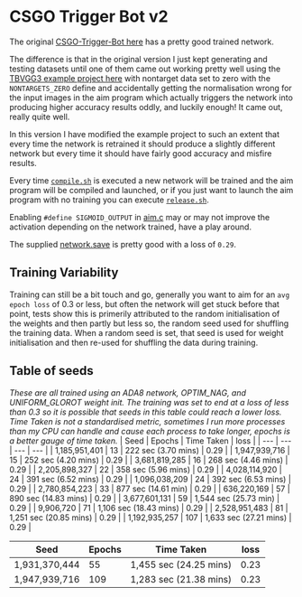 # CSGO Trigger Bot v2

The original [CSGO-Trigger-Bot here](https://github.com/jcwml/CSGO-Trigger-Bot) has a pretty good trained network.

The difference is that in the original version I just kept generating and testing datasets until one of them came out working pretty well using the [TBVGG3 example project here](https://github.com/TFCNN/TFCNNv3) with nontarget data set to zero with the `NONTARGETS_ZERO` define and accidentally getting the normalisation wrong for the input images in the aim program which actually triggers the network into producing higher accuracy results oddly, and luckily enough! It came out, really quite well.

In this version I have modified the example project to such an extent that every time the network is retrained it should produce a slightly different network but every time it should have fairly good accuracy and misfire results.

Every time [`compile.sh`](compile.sh) is executed a new network will be trained and the aim program will be compiled and launched, or if you just want to launch the aim program with no training you can execute [`release.sh`](release.sh).

Enabling `#define SIGMOID_OUTPUT` in [aim.c](aim.c) may or may not improve the activation depending on the network trained, have a play around.

The supplied [network.save](network.save) is pretty good with a loss of `0.29`.

## Training Variability
Training can still be a bit touch and go, generally you want to aim for an `avg epoch loss` of 0.3 or less, but often the network will get stuck before that point, tests show this is primerily attributed to the random initialisation of the weights and then partly but less so, the random seed used for shuffling the training data. When a random seed is set, that seed is used for weight initialisation and then re-used for shuffling the data during training.

## Table of seeds
_These are all trained using an ADA8 network, OPTIM_NAG, and UNIFORM_GLOROT weight init. The training was set to end at a loss of less than 0.3 so it is possible that seeds in this table could reach a lower loss. Time Taken is not a standardised metric, sometimes I run more processes than my CPU can handle and cause each process to take longer, epochs is a better gauge of time taken._
| Seed  | Epochs | Time Taken | loss |
| --- | --- | --- | --- |
| 1,185,951,401 | 13 | 222 sec (3.70 mins) | 0.29 |
| 1,947,939,716 | 15 | 252 sec (4.20 mins) | 0.29 |
| 3,681,819,285 | 16 | 268 sec (4.46 mins) | 0.29 |
| 2,205,898,327 | 22 | 358 sec (5.96 mins) | 0.29 |
| 4,028,114,920 | 24 | 391 sec (6.52 mins) | 0.29 |
| 1,096,038,209 | 24 | 392 sec (6.53 mins) | 0.29 |
| 2,780,854,223 | 33 | 877 sec (14.61 min)  | 0.29 |
| 636,220,169 | 57 | 890 sec (14.83 mins) | 0.29 |
| 3,677,601,131 | 59 | 1,544 sec (25.73 min) | 0.29 |
| 9,906,720 | 71 | 1,106 sec (18.43 mins) | 0.29 |
| 2,528,951,483 | 81 | 1,251 sec (20.85 mins) | 0.29 |
| 1,192,935,257 | 107 | 1,633 sec (27.21 mins) | 0.29 |

| Seed  | Epochs | Time Taken | loss |
| --- | --- | --- | --- |
| 1,931,370,444 | 55 | 1,455 sec (24.25 mins) | 0.23 |
| 1,947,939,716 | 109 | 1,283 sec (21.38 mins) | 0.23 |

